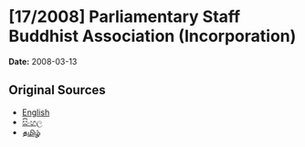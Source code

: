 # [17/2008] Parliamentary Staff Buddhist Association (Incorporation)

**Date:** 2008-03-13

## Original Sources

- [English](https://documents.gov.lk/view/acts/2008/3/17-2008_E.pdf)
- [සිංහල](https://documents.gov.lk/view/acts/2008/3/17-2008_S.pdf)
- [தமிழ்](https://documents.gov.lk/view/acts/2008/3/17-2008_T.pdf)
